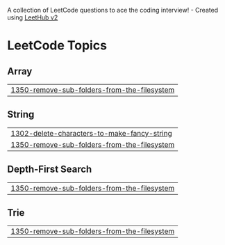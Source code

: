 A collection of LeetCode questions to ace the coding interview! - Created using [LeetHub v2](https://github.com/arunbhardwaj/LeetHub-2.0)
<!---LeetCode Topics Start-->
# LeetCode Topics
## Array
|  |
| ------- |
| [1350-remove-sub-folders-from-the-filesystem](https://github.com/Amarnath-Rao/LeetCode/tree/master/1350-remove-sub-folders-from-the-filesystem) |
## String
|  |
| ------- |
| [1302-delete-characters-to-make-fancy-string](https://github.com/Amarnath-Rao/LeetCode/tree/master/1302-delete-characters-to-make-fancy-string) |
| [1350-remove-sub-folders-from-the-filesystem](https://github.com/Amarnath-Rao/LeetCode/tree/master/1350-remove-sub-folders-from-the-filesystem) |
## Depth-First Search
|  |
| ------- |
| [1350-remove-sub-folders-from-the-filesystem](https://github.com/Amarnath-Rao/LeetCode/tree/master/1350-remove-sub-folders-from-the-filesystem) |
## Trie
|  |
| ------- |
| [1350-remove-sub-folders-from-the-filesystem](https://github.com/Amarnath-Rao/LeetCode/tree/master/1350-remove-sub-folders-from-the-filesystem) |
<!---LeetCode Topics End-->